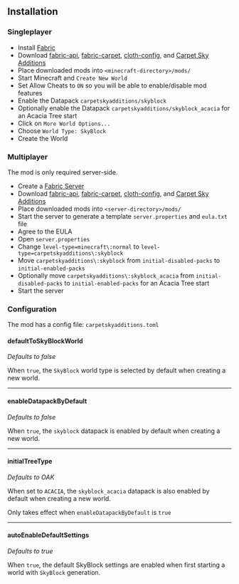 ## Installation

### Singleplayer

- Install [Fabric](https://fabricmc.net/use/installer/)
- Download [fabric-api](https://www.curseforge.com/minecraft/mc-mods/fabric-api/files),
  [fabric-carpet](https://www.curseforge.com/minecraft/mc-mods/carpet/files),
  [cloth-config](https://www.curseforge.com/minecraft/mc-mods/cloth-config/files/all?filter-game-version=2020709689%3A7499),
  and [Carpet Sky Additions](https://github.com/jsorrell/CarpetSkyAdditions/releases)
- Place downloaded mods into `<minecraft-directory>/mods/`
- Start Minecraft and `Create New World`
- Set Allow Cheats to `ON` so you will be able to enable/disable mod features
- Enable the Datapack `carpetskyadditions/skyblock`
- Optionally enable the Datapack `carpetskyadditions/skyblock_acacia` for an Acacia Tree start
- Click on `More World Options...`
- Choose `World Type: SkyBlock`
- Create the World

### Multiplayer

The mod is only required server-side.

- Create a [Fabric Server](https://fabricmc.net/use/server/)
- Download [fabric-api](https://www.curseforge.com/minecraft/mc-mods/fabric-api/files),
  [fabric-carpet](https://www.curseforge.com/minecraft/mc-mods/carpet/files),
  [cloth-config](https://www.curseforge.com/minecraft/mc-mods/cloth-config/files),
  and [Carpet Sky Additions](https://github.com/jsorrell/CarpetSkyAdditions/releases)
- Place downloaded mods into `<server-directory>/mods/`
- Start the server to generate a template `server.properties` and `eula.txt` file
- Agree to the EULA
- Open `server.properties`
- Change `level-type=minecraft\:normal` to `level-type=carpetskyadditions\:skyblock`
- Move `carpetskyadditions\:skyblock` from `initial-disabled-packs` to `initial-enabled-packs`
- Optionally move `carpetskyadditions\:skyblock_acacia` from `initial-disabled-packs` to `initial-enabled-packs` for an
  Acacia Tree start
- Start the server

### Configuration

The mod has a config file: `carpetskyadditions.toml`

#### defaultToSkyBlockWorld

*Defaults to false*

When `true`, the `SkyBlock` world type is selected by default when creating a new world.

---

#### enableDatapackByDefault

*Defaults to false*

When `true`, the `skyblock` datapack is enabled by default when creating a new world.

---

#### initialTreeType

*Defaults to OAK*

When set to `ACACIA`, the `skyblock_acacia` datapack is also enabled by default when creating a new world.

Only takes effect when `enableDatapackByDefault` is `true`

---

#### autoEnableDefaultSettings

*Defaults to true*

When `true`, the default SkyBlock settings are enabled when first starting a world with `SkyBlock` generation.
